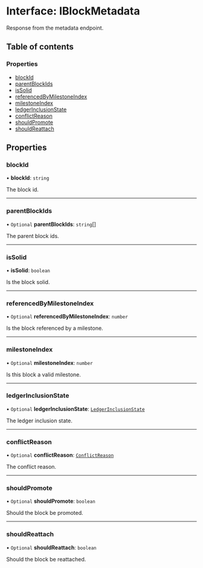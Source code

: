 # Interface: IBlockMetadata

Response from the metadata endpoint.

## Table of contents

### Properties

- [blockId](IBlockMetadata.md#blockid)
- [parentBlockIds](IBlockMetadata.md#parentblockids)
- [isSolid](IBlockMetadata.md#issolid)
- [referencedByMilestoneIndex](IBlockMetadata.md#referencedbymilestoneindex)
- [milestoneIndex](IBlockMetadata.md#milestoneindex)
- [ledgerInclusionState](IBlockMetadata.md#ledgerinclusionstate)
- [conflictReason](IBlockMetadata.md#conflictreason)
- [shouldPromote](IBlockMetadata.md#shouldpromote)
- [shouldReattach](IBlockMetadata.md#shouldreattach)

## Properties

### blockId

• **blockId**: `string`

The block id.

___

### parentBlockIds

• `Optional` **parentBlockIds**: `string`[]

The parent block ids.

___

### isSolid

• **isSolid**: `boolean`

Is the block solid.

___

### referencedByMilestoneIndex

• `Optional` **referencedByMilestoneIndex**: `number`

Is the block referenced by a milestone.

___

### milestoneIndex

• `Optional` **milestoneIndex**: `number`

Is this block a valid milestone.

___

### ledgerInclusionState

• `Optional` **ledgerInclusionState**: [`LedgerInclusionState`](../api.md#ledgerinclusionstate)

The ledger inclusion state.

___

### conflictReason

• `Optional` **conflictReason**: [`ConflictReason`](../enums/ConflictReason.md)

The conflict reason.

___

### shouldPromote

• `Optional` **shouldPromote**: `boolean`

Should the block be promoted.

___

### shouldReattach

• `Optional` **shouldReattach**: `boolean`

Should the block be reattached.
